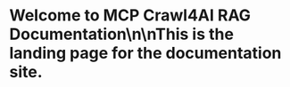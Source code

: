 # Welcome to MCP Crawl4AI RAG Documentation\n\nThis is the landing page for the documentation site.
